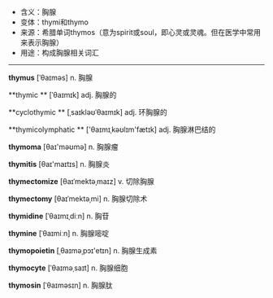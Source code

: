 - <span class="definition">含义：胸腺</span>
- <span class="definition">变体：thymi和thymo</span>
- <span class="definition">来源：希腊单词thymos（意为spirit或soul，即心灵或灵魂。但在医学中常用来表示胸腺）</span>
- <span class="definition">用途：构成胸腺相关词汇</span>


---


<span class="vocabulary">**thymus**</span> [ˈθaɪməs] n. 胸腺

<span class="vocabulary">**thymic **</span> [ˈθaɪmɪk] adj. 胸腺的

<span class="vocabulary">**cyclothymic **</span> [ˌsaɪkləʊˈθaɪmɪk] adj. 环胸腺的

<span class="vocabulary">**thymicolymphatic **</span> ['θaɪmɪˌkəʊlɪm'fætɪk] adj. 胸腺淋巴结的

<span class="vocabulary">**thymoma**</span> [θaɪ'məʊmə] n. 胸腺瘤

<span class="vocabulary">**thymitis**</span> [θaɪ'maɪtɪs] n. 胸腺炎

<span class="vocabulary">**thymectomize**</span> [θaɪˈmektəˌmaɪz] v. 切除胸腺

<span class="vocabulary">**thymectomy**</span>  [θaɪˈmektəˌmi] n. 胸腺切除术

<span class="vocabulary">**thymidine**</span> [ˈθaɪmɪˌdiːn] n. 胸苷

<span class="vocabulary">**thymine**</span> [ˈθaɪmiːn] n. 胸腺嘧啶

<span class="vocabulary">**thymopoietin**</span> [ˌθaɪmәˌpɔɪ'etɪn] n. 胸腺生成素

<span class="vocabulary">**thymocyte**</span> [ˈθaɪməˌsaɪt] n. 胸腺细胞

<span class="vocabulary">**thymosin**</span> [ˈθaɪməsɪn] n. 胸腺肽
